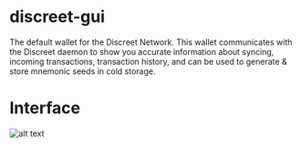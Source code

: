# discreet-gui
The default wallet for the Discreet Network.  This wallet communicates with the Discreet daemon to show you accurate information about syncing, incoming transactions, transaction history, and can be used to generate & store mnemonic seeds in cold storage.

# Interface
![alt text](https://i.imgur.com/w9MafzU.png)
